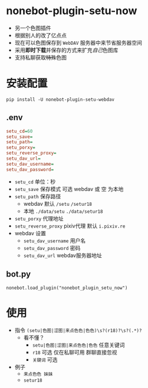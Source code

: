 # nonebot-plugin-setu-now

- 另一个色图插件
- 根据别人的改了亿点点
- 现在可以色图保存到 `WebDAV` 服务器中来节省服务器空间
- 采用**即时下载**并保存的方式来扩充*自己*色图库
- 支持私聊获取~~特殊~~色图

# 安装配置
```
pip install -U nonebot-plugin-setu-webdav
```

## .env

```ini
setu_cd=60
setu_save=
setu_path=
setu_porxy=
setu_reverse_proxy=
setu_dav_url=
setu_dav_username=
setu_dav_password=
```

- `setu_cd` 单位：秒
- `setu_save` 保存模式 可选 webdav 或 空 为本地
- `setu_path` 保存路径 
  - webdav 默认 `/setu` `/setur18`  
  - 本地  `./data/setu` `./data/setur18`
- `setu_porxy` 代理地址
- `setu_reverse_proxy` pixiv代理 默认 `i.pixiv.re`
- webdav 设置
  - `setu_dav_username` 用户名
  - `setu_dav_password` 密码
  - `setu_dav_url` webdav服务器地址

## bot.py

```
nonebot.load_plugin("nonebot_plugin_setu_now")
```

# 使用

- 指令 `(setu|色图|涩图|来点色色|色色)\s?(r18)?\s?(.*)?`
  - 看不懂？
    - `setu|色图|涩图|来点色色|色色` 任意关键词
    - `r18` 可选 仅在私聊可用 群聊直接忽视
    - `关键词` 可选
- 例子
  - `来点色色 妹妹`
  - `setur18`
